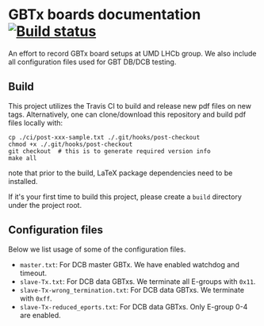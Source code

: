 # GBTx boards documentation [![Build status](https://travis-ci.com/umd-lhcb/gbtx_brds_doc.svg?master)](https://travis-ci.com/umd-lhcb)
An effort to record GBTx board setups at UMD LHCb group. We also include all
configuration files used for GBT DB/DCB testing.

## Build
This project utilizes the Travis CI to build and release new pdf files on new tags.
Alternatively, one can clone/download this repository and build pdf files locally with:
```
cp ./ci/post-xxx-sample.txt ./.git/hooks/post-checkout
chmod +x ./.git/hooks/post-checkout
git checkout  # this is to generate required version info
make all
```
note that prior to the build, LaTeX package dependencies need to be installed.

If it's your first time to build this project, please create a `build`
directory under the project root.

## Configuration files
Below we list usage of some of the configuration files.

* `master.txt`: For DCB master GBTx. We have enabled watchdog and timeout.
* `slave-Tx.txt`: For DCB data GBTxs. We terminate all E-groups with `0x11`.
* `slave-Tx-wrong_termination.txt`: For DCB data GBTxs. We terminate with `0xff`.
* `slave-Tx-reduced_eports.txt`: For DCB data GBTxs. Only E-group 0-4 are enabled.
